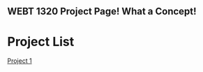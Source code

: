 ## WEBT 1320 Project Page! What a Concept!

<h1>Project List</h1>

<a href="Project1/index.html" target="_blank">Project 1</a>

